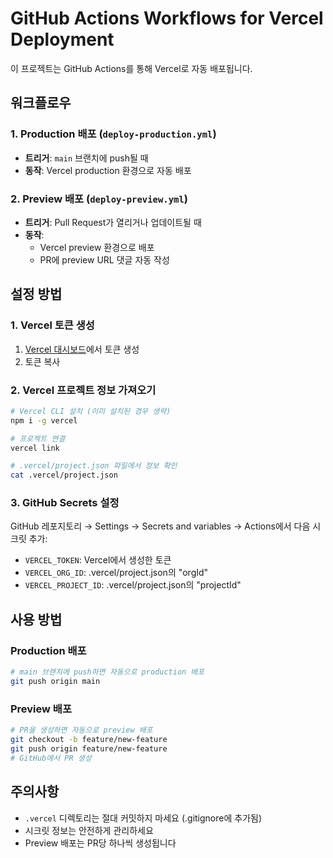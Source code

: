 # GitHub Actions Workflows for Vercel Deployment

이 프로젝트는 GitHub Actions를 통해 Vercel로 자동 배포됩니다.

## 워크플로우

### 1. Production 배포 (`deploy-production.yml`)
- **트리거**: `main` 브랜치에 push될 때
- **동작**: Vercel production 환경으로 자동 배포

### 2. Preview 배포 (`deploy-preview.yml`)
- **트리거**: Pull Request가 열리거나 업데이트될 때
- **동작**: 
  - Vercel preview 환경으로 배포
  - PR에 preview URL 댓글 자동 작성

## 설정 방법

### 1. Vercel 토큰 생성
1. [Vercel 대시보드](https://vercel.com/account/tokens)에서 토큰 생성
2. 토큰 복사

### 2. Vercel 프로젝트 정보 가져오기
```bash
# Vercel CLI 설치 (이미 설치된 경우 생략)
npm i -g vercel

# 프로젝트 연결
vercel link

# .vercel/project.json 파일에서 정보 확인
cat .vercel/project.json
```

### 3. GitHub Secrets 설정
GitHub 레포지토리 → Settings → Secrets and variables → Actions에서 다음 시크릿 추가:

- `VERCEL_TOKEN`: Vercel에서 생성한 토큰
- `VERCEL_ORG_ID`: .vercel/project.json의 "orgId"
- `VERCEL_PROJECT_ID`: .vercel/project.json의 "projectId"

## 사용 방법

### Production 배포
```bash
# main 브랜치에 push하면 자동으로 production 배포
git push origin main
```

### Preview 배포
```bash
# PR을 생성하면 자동으로 preview 배포
git checkout -b feature/new-feature
git push origin feature/new-feature
# GitHub에서 PR 생성
```

## 주의사항
- `.vercel` 디렉토리는 절대 커밋하지 마세요 (.gitignore에 추가됨)
- 시크릿 정보는 안전하게 관리하세요
- Preview 배포는 PR당 하나씩 생성됩니다